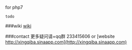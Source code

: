 
for php7
```
todo
```


###wiki
[wiki](https://github.com/jonnywang/phpssdb/wiki)

###contact
更多疑问请+qq群 233415606 or [website http://xingqiba.sinaapp.com](http://xingqiba.sinaapp.com)
